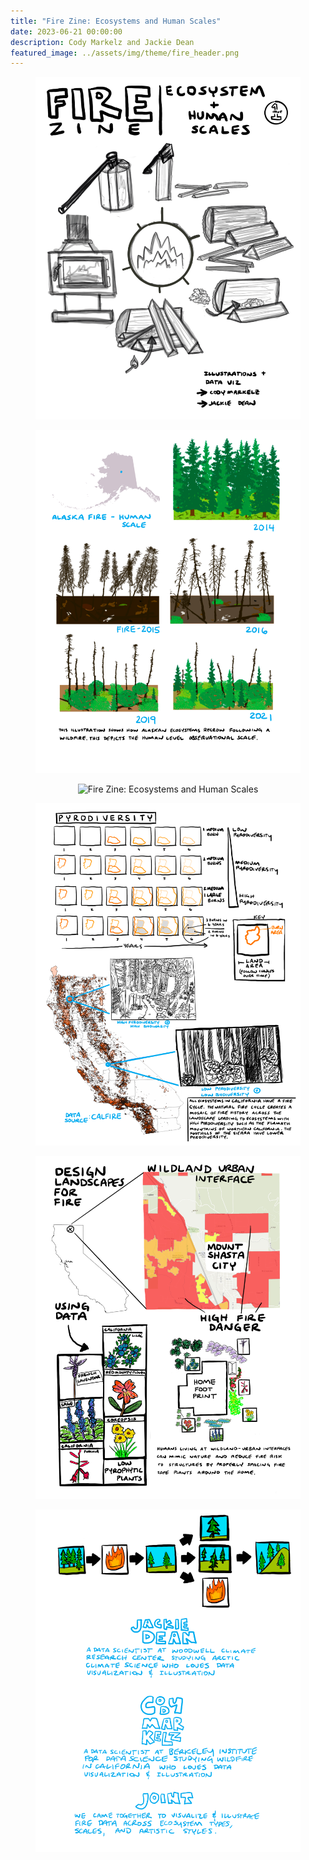 ```yaml
---
title: "Fire Zine: Ecosystems and Human Scales"
date: 2023-06-21 00:00:00
description: Cody Markelz and Jackie Dean
featured_image: ../assets/img/theme/fire_header.png
---
```


<center>
<figure>
	<img src="../assets/img/theme/Fire-zine-version2_Page_1.png" alt="Fire Zine: Ecosystems and Human Scales">
</figure>
</center>
<center>
<figure>
	<img src="../assets/img/theme/Fire-zine-version2_Page_2.png" alt="Fire Zine: Ecosystems and Human Scales">
</figure>
</center>
<center>
<figure>
	<img src="../assets/img/theme/Fire-zine-version2_Page_3.png" alt="Fire Zine: Ecosystems and Human Scales">
</figure>
</center>
<center>
<figure>
	<img src="../assets/img/theme/Fire-zine-version2_Page_4.png" alt="Fire Zine: Ecosystems and Human Scales">
</figure>
</center>
<center>
<figure>
	<img src="../assets/img/theme/Fire-zine-version2_Page_5.png" alt="Fire Zine: Ecosystems and Human Scales">
</figure>
</center>
<center>
<figure>
	<img src="../assets/img/theme/Fire-zine-version2_Page_6.png" alt="Fire Zine: Ecosystems and Human Scales">
</figure>
</center>
